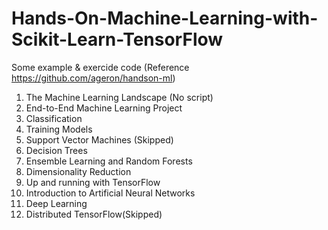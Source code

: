 # Hands-On-Machine-Learning-with-Scikit-Learn-TensorFlow

Some example & exercide code (Reference https://github.com/ageron/handson-ml)
  01. The Machine Learning Landscape (No script)
  02. End-to-End Machine Learning Project
  03. Classification
  04. Training Models
  05. Support Vector Machines (Skipped)
  06. Decision Trees
  07. Ensemble Learning and Random Forests
  08. Dimensionality Reduction
  09. Up and running with TensorFlow
  10. Introduction to Artificial Neural Networks
  11. Deep Learning
  12. Distributed TensorFlow(Skipped)
